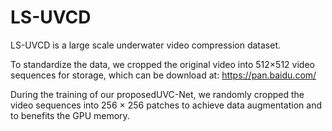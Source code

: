 # LS-UVCD
LS-UVCD is a large scale underwater video compression dataset.

To standardize the data, we cropped the original video into 512×512 video sequences for storage, which can be download at: https://pan.baidu.com/ 


During the training of our proposedUVC-Net, we randomly cropped the video sequences into 256 × 256 patches to achieve data augmentation and to benefits the GPU memory.

